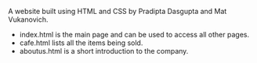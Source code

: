  A website built using HTML and CSS by Pradipta Dasgupta and Mat Vukanovich. 

 - index.html is the main page and can be used to access all other pages. 
 - cafe.html lists all the items being sold.
 - aboutus.html is a short introduction to the company. 

